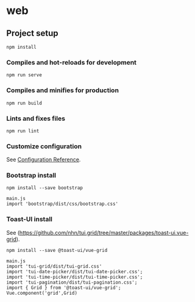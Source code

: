 # web

## Project setup
```
npm install
```

### Compiles and hot-reloads for development
```
npm run serve
```

### Compiles and minifies for production
```
npm run build
```

### Lints and fixes files
```
npm run lint
```

### Customize configuration
See [Configuration Reference](https://cli.vuejs.org/config/).

### Bootstrap install 
```
npm install --save bootstrap
```

```
main.js
import 'bootstrap/dist/css/bootstrap.css'
```

### Toast-UI install 

See (https://github.com/nhn/tui.grid/tree/master/packages/toast-ui.vue-grid).

```
npm install --save @toast-ui/vue-grid
```

```
main.js
import 'tui-grid/dist/tui-grid.css'
import 'tui-date-picker/dist/tui-date-picker.css';
import 'tui-time-picker/dist/tui-time-picker.css';
import 'tui-pagination/dist/tui-pagination.css';
import { Grid } from '@toast-ui/vue-grid';
Vue.component('grid',Grid)
```

